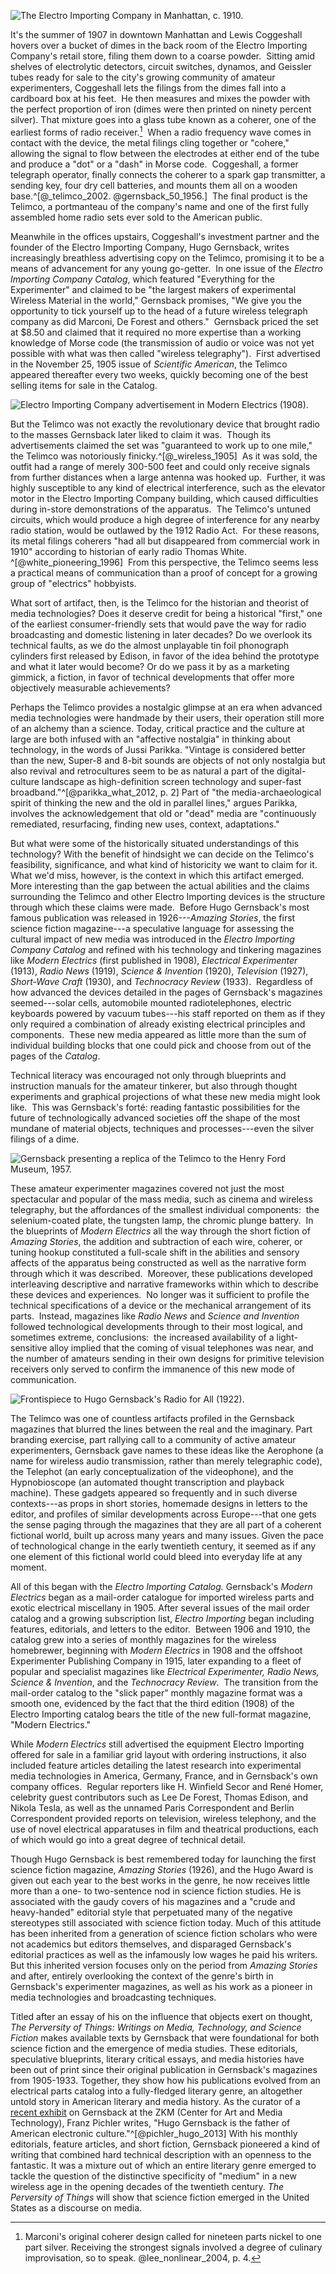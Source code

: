 ![The Electro Importing Company in Manhattan, c. 1910.](images/eico_store.png)

It's the summer of 1907 in downtown Manhattan and Lewis Coggeshall hovers over a bucket of dimes in the back room of the Electro Importing Company's retail store, filing them down to a coarse powder.  Sitting amid shelves of electrolytic detectors, circuit switches, dynamos, and Geissler tubes ready for sale to the city's growing community of amateur experimenters, Coggeshall lets the filings from the dimes fall into a cardboard box at his feet.  He then measures and mixes the powder with the perfect proportion of iron (dimes were then printed on ninety percent silver).  That mixture goes into a glass tube known as a coherer, one of the earliest forms of radio receiver.[^mrc]  When a radio frequency wave comes in contact with the device, the metal filings cling together or "cohere," allowing the signal to flow between the electrodes at either end of the tube and produce a "dot" or a "dash" in Morse code.  Coggeshall, a former telegraph operator, finally connects the coherer to a spark gap transmitter, a sending key, four dry cell batteries, and mounts them all on a wooden base.^[@_telimco_2002. @gernsback_50_1956.]  The final product is the Telimco, a portmanteau of the company's name and one of the first fully assembled home radio sets ever sold to the American public.

[^mrc]:  Marconi's original coherer design called for nineteen parts nickel to one part silver. Receiving the strongest signals involved a degree of culinary improvisation, so to speak. @lee_nonlinear_2004, p. 4.

Meanwhile in the offices upstairs, Coggeshall's investment partner and the founder of the Electro Importing Company, Hugo Gernsback, writes increasingly breathless advertising copy on the Telimco, promising it to be a means of advancement for any young go-getter.  In one issue of the *Electro Importing Company Catalog*, which featured "Everything for the Experimenter" and claimed to be "the largest makers of experimental Wireless Material in the world," Gernsback promises, "We give you the opportunity to tick yourself up to the head of a future wireless telegraph company as did Marconi, De Forest and others."  Gernsback priced the set at $8.50 and claimed that it required no more expertise than a working knowledge of Morse code (the transmission of audio or voice was not yet possible with what was then called "wireless telegraphy").  First advertised in the November 25, 1905 issue of *Scientific American*, the Telimco appeared thereafter every two weeks, quickly becoming one of the best selling items for sale in the Catalog.

![Electro Importing Company advertisement in *Modern Electrics* (1908).](images/christmas_suggestions.jpg)

But the Telimco was not exactly the revolutionary device that brought radio to the masses Gernsback later liked to claim it was.  Though its advertisements claimed the set was "guaranteed to work up to one mile," the Telimco was notoriously finicky.^[@_wireless_1905]  As it was sold, the outfit had a range of merely 300-500 feet and could only receive signals from further distances when a large antenna was hooked up.  Further, it was highly susceptible to any kind of electrical interference, such as the elevator motor in the Electro Importing Company building, which caused difficulties during in-store demonstrations of the apparatus.  The Telimco's untuned circuits, which would produce a high degree of interference for any nearby radio station, would be outlawed by the 1912 Radio Act.  For these reasons, its metal filings coherers "had all but disappeared from commercial work in 1910" according to historian of early radio Thomas White. ^[@white_pioneering_1996]  From this perspective, the Telimco seems less a practical means of communication than a proof of concept for a growing group of "electrics" hobbyists.  

What sort of artifact, then, is the Telimco for the historian and theorist of media technologies?  Does it deserve credit for being a historical "first," one of the earliest consumer-friendly sets that would pave the way for radio broadcasting and domestic listening in later decades?  Do we overlook its technical faults, as we do the almost unplayable tin foil phonograph cylinders first released by Edison, in favor of the idea behind the prototype and what it later would become?  Or do we pass it by as a marketing gimmick, a fiction, in favor of technical developments that offer more objectively measurable achievements?

Perhaps the Telimco provides a nostalgic glimpse at an era when advanced media technologies were handmade by their users, their operation still more of an alchemy than a science.  Today, critical practice and the culture at large are both infused with an "affective nostalgia" in thinking about technology, in the words of Jussi Parikka.  "Vintage is considered better than the new, Super-8 and 8-bit sounds are objects of not only nostalgia but also revival and retrocultures seem to be as natural a part of the digital-culture landscape as high-definition screen technology and super-fast broadband."^[@parikka_what_2012, p. 2]  Part of "the media-archaeological spirit of thinking the new and the old in parallel lines," argues Parikka, involves the acknowledgement that old or "dead" media are "continuously remediated, resurfacing, finding new uses, context, adaptations."

But what were some of the historically situated understandings of this technology?  With the benefit of hindsight we can decide on the Telimco's feasibility, significance, and what kind of historicity we want to claim for it.  What we'd miss, however, is the context in which this artifact emerged.  More interesting than the gap between the actual abilities and the claims surrounding the Telimco and other Electro Importing devices is the structure through which these claims were made.  Before Hugo Gernsback's most famous publication was released in 1926---*Amazing Stories*, the first science fiction magazine---a speculative language for assessing the cultural impact of new media was introduced in the *Electro Importing Company Catalog* and refined with his technology and tinkering magazines like *Modern Electrics* (first published in 1908), *Electrical Experimenter* (1913), *Radio News* (1919), *Science & Invention* (1920), *Television* (1927), *Short-Wave Craft* (1930), and *Technocracy Review* (1933).  Regardless of how advanced the devices detailed in the pages of Gernsback's magazines seemed---solar cells, automobile mounted radiotelephones, electric keyboards powered by vacuum tubes---his staff reported on them as if they only required a combination of already existing electrical principles and components.  These new media appeared as little more than the sum of individual building blocks that one could pick and choose from out of the pages of the *Catalog*.

Technical literacy was encouraged not only through blueprints and instruction manuals for the amateur tinkerer, but also through thought experiments and graphical projections of what these new media might look like.  This was Gernsback's forté: reading fantastic possibilities for the future of technologically advanced societies off the shape of the most mundane of material objects, techniques and processes---even the silver filings of a dime.  

![Gernsback presenting a replica of the Telimco to the Henry Ford Museum, 1957.](images/gernsback_ford_museum.jpg)

These amateur experimenter magazines covered not just the most spectacular and popular of the mass media, such as cinema and wireless telegraphy, but the affordances of the smallest individual components:  the selenium-coated plate, the tungsten lamp, the chromic plunge battery.  In the blueprints of *Modern Electrics* all the way through the short fiction of *Amazing Stories*, the addition and subtraction of each wire, coherer, or tuning hookup constituted a full-scale shift in the abilities and sensory affects of the apparatus being constructed as well as the narrative form through which it was described.  Moreover, these publications developed interleaving descriptive and narrative frameworks within which to describe these devices and experiences.  No longer was it sufficient to profile the technical specifications of a device or the mechanical arrangement of its parts.  Instead, magazines like *Radio News* and *Science and Invention* followed technological developments through to their most logical, and sometimes extreme, conclusions:  the increased availability of a light-sensitive alloy implied that the coming of visual telephones was near, and the number of amateurs sending in their own designs for primitive television receivers only served to confirm the immanence of this new mode of communication.

![Frontispiece to Hugo Gernsback's *Radio for All* (1922).](images/radio_for_all.jpg)

The Telimco was one of countless artifacts profiled in the Gernsback magazines that blurred the lines between the real and the imaginary.  Part branding exercise, part rallying call to a community of active amateur experimenters, Gernsback gave names to these ideas like the Aerophone (a name for wireless audio transmission, rather than merely telegraphic code), the Telephot (an early conceptualization of the videophone), and the Hypnobioscope (an automated thought transcription and playback machine).  These gadgets appeared so frequently and in such diverse contexts---as props in short stories, homemade designs in letters to the editor, and profiles of similar developments across Europe---that one gets the sense paging through the magazines that they are all part of a coherent fictional world, built up across many years and many issues.  Given the pace of technological change in the early twentieth century, it seemed as if any one element of this fictional world could bleed into everyday life at any moment.

All of this began with the *Electro Importing Catalog.*  Gernsback's *Modern Electrics* began as a mail-order catalogue for imported wireless parts and exotic electrical miscellany in 1905.  After several issues of the mail order catalog and a growing subscription list, *Electro Importing* began including features, editorials, and letters to the editor.  Between 1906 and 1910, the catalog grew into a series of monthly magazines for the wireless homebrewer, beginning with *Modern Electrics* in 1908 and the offshoot Experimenter Publishing Company in 1915, later expanding to a fleet of popular and specialist magazines like *Electrical Experimenter, Radio News, Science & Invention*, and the *Technocracy Review*.  The transition from the mail-order catalog to the "slick paper" monthly magazine format was a smooth one, evidenced by the fact that the third edition (1908) of the Electro Importing catalog bears the title of the new full-format magazine, "Modern Electrics."  

While *Modern Electrics* still advertised the equipment Electro Importing offered for sale in a familiar grid layout with ordering instructions, it also included feature articles detailing the latest research into experimental media technologies in America, Germany, France, and in Gernsback's own company offices.  Regular reporters like H. Winfield Secor and René Homer, celebrity guest contributors such as Lee De Forest, Thomas Edison, and Nikola Tesla, as well as the unnamed Paris Correspondent and Berlin Correspondent provided reports on television, wireless telephony, and the use of novel electrical apparatuses in film and theatrical productions, each of which would go into a great degree of technical detail.

Though Hugo Gernsback is best remembered today for launching the first science fiction magazine, *Amazing Stories* (1926), and the Hugo Award is given out each year to the best works in the genre, he now receives little more than a one- to two-sentence nod in science fiction studies. He is associated with the gaudy covers of his magazines and a "crude and heavy-handed" editorial style that perpetuated many of the negative stereotypes still associated with science fiction today. Much of this attitude has been inherited from a generation of science fiction scholars who were not academics but editors themselves, and disparaged Gernsback's editorial practices as well as the infamously low wages he paid his writers. But this inherited version focuses only on the period from *Amazing Stories* and after, entirely overlooking the context of the genre's birth in Gernsback's experimenter magazines, as well as his work as a pioneer in media technologies and broadcasting techniques.

Titled after an essay of his on the influence that objects exert on thought, *The Perversity of Things: Writings on Media, Technology, and Science Fiction* makes available texts by Gernsback that were foundational for both science fiction and the emergence of media studies.  These editorials, speculative blueprints, literary critical essays, and media histories have been out of print since their original publication in Gernsback's magazines from 1905-1933.  Together, they show how his publications evolved from an electrical parts catalog into a fully-fledged literary genre, an altogether untold story in American literary and media history.  As the curator of a [recent exhibit](http://on1.zkm.de/zkm/stories/storyReader%248492) on Gernsback at the ZKM (Center for Art and Media Technology), Franz Pichler writes, "Hugo Gernsback is the father of American electronic culture."^[@pichler_hugo_2013]  With his monthly editorials, feature articles, and short fiction, Gernsback pioneered a kind of writing that combined hard technical description with an openness to the fantastic. It was a mixture out of which an entire literary genre emerged to tackle the question of the distinctive specificity of "medium" in a new wireless age in the opening decades of the twentieth century.  *The Perversity of Things* will show that science fiction emerged in the United States as a discourse on media.